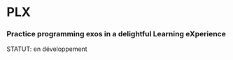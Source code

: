 # PLX
### **P**ractice programming exos in a delightful **L**earning e**X**perience

STATUT: en développement

